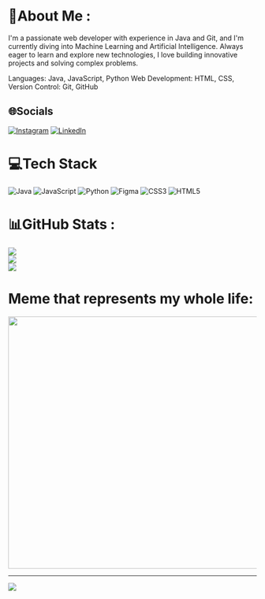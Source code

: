 # 💫About Me :
I'm a passionate web developer with experience in Java and Git, and I'm currently diving into Machine Learning and Artificial Intelligence. Always eager to learn and explore new technologies, I love building innovative projects and solving complex problems.

Languages: Java, JavaScript, Python
Web Development: HTML, CSS,
Version Control: Git, GitHub


## 🌐Socials
[![Instagram](https://img.shields.io/badge/Instagram-%23E4405F.svg?logo=Instagram&logoColor=white)](https://instagram.com/viiiihof) [![LinkedIn](https://img.shields.io/badge/LinkedIn-%230077B5.svg?logo=linkedin&logoColor=white)](https://www.linkedin.com/in/vicente-hofmeister-11baa4317/) 

# 💻Tech Stack
![Java](https://img.shields.io/badge/java-%23ED8B00.svg?style=for-the-badge&logo=java&logoColor=white) ![JavaScript](https://img.shields.io/badge/javascript-%23323330.svg?style=for-the-badge&logo=javascript&logoColor=%23F7DF1E) ![Python](https://img.shields.io/badge/python-3670A0?style=for-the-badge&logo=python&logoColor=ffdd54) 	![Figma](https://img.shields.io/badge/figma-%23F24E1E.svg?style=for-the-badge&logo=figma&logoColor=white) ![CSS3](https://img.shields.io/badge/css3-%231572B6.svg?style=for-the-badge&logo=css3&logoColor=white) ![HTML5](https://img.shields.io/badge/html5-%23E34F26.svg?style=for-the-badge&logo=html5&logoColor=white)
# 📊GitHub Stats :
![](https://github-readme-stats.vercel.app/api?username=ViHoff&theme=dark&hide_border=false&include_all_commits=false&count_private=false)<br/>
![](https://github-readme-streak-stats.herokuapp.com/?user=ViHoff&theme=dark&hide_border=false)<br/>
![](https://github-readme-stats.vercel.app/api/top-langs/?username=ViHoff&theme=dark&hide_border=false&include_all_commits=false&count_private=false&layout=compact)

# Meme that represents my whole life:
<img src="https://devhumor.com/content/uploads/images/January2025/debugging.jpeg" width="512px"/>

---
[![](https://visitcount.itsvg.in/api?id=ViHoff&icon=0&color=0)](https://visitcount.itsvg.in)
